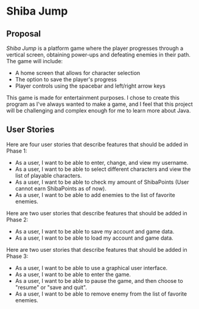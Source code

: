 # Shiba Jump

## Proposal

*Shiba Jump* is a platform game where the player progresses through a vertical screen, 
obtaining power-ups and defeating enemies in their path. The game will include:
- A home screen that allows for character selection
- The option to save the player's progress
- Player controls using the spacebar and left/right arrow keys

This game is made for entertainment purposes. I chose to create this program as I've always wanted to make a game,
and I feel that this project will be challenging and complex enough for me to learn more about Java.

## User Stories

Here are four user stories that describe features that should be added in Phase 1:
- As a user, I want to be able to enter, change, and view my username.
- As a user, I want to be able to select different characters and view the list of playable characters.
- As a user, I want to be able to check my amount of ShibaPoints (User cannot earn ShibaPoints as of now).
- As a user, I want to be able to add enemies to the list of favorite enemies.

Here are two user stories that describe features that should be added in Phase 2:
- As a user, I want to be able to save my account and game data.
- As a user, I want to be able to load my account and game data.

Here are two user stories that describe features that should be added in Phase 3:
- As a user, I want to be able to use a graphical user interface.
- As a user, I want to be able to enter the game.
- As a user, I want to be able to pause the game, and then choose to "resume" or "save and quit".
- As a user, I want to be able to remove enemy from the list of favorite enemies.